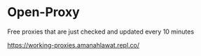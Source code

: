 # Open-Proxy
Free proxies that are just checked and updated every 10 minutes

https://working-proxies.amanahlawat.repl.co/
